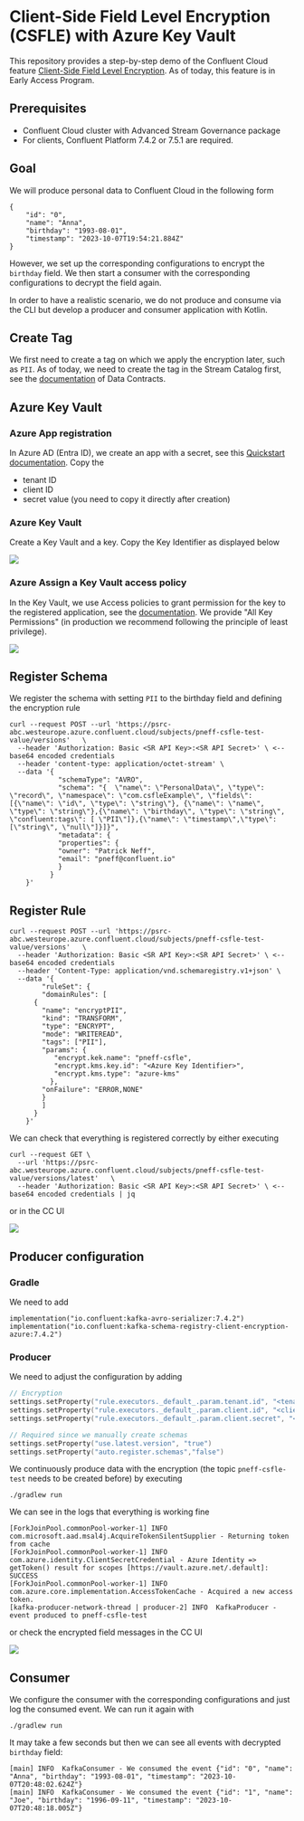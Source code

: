 # Client-Side Field Level Encryption (CSFLE) with Azure Key Vault

This repository provides a step-by-step demo of the Confluent Cloud feature [Client-Side Field Level Encryption](http://staging-docs-independent.confluent.io/docs-cloud/PR/2843/current/clusters/csfle/overview.html).
As of today, this feature is in Early Access Program.

## Prerequisites

* Confluent Cloud cluster with Advanced Stream Governance package
* For clients, Confluent Platform 7.4.2 or 7.5.1 are required.

## Goal

We will produce personal data to Confluent Cloud in the following form 
```
{
    "id": "0",
    "name": "Anna",
    "birthday": "1993-08-01",
    "timestamp": "2023-10-07T19:54:21.884Z"
}
```
However, we set up the corresponding configurations to encrypt the `birthday` field.
We then start a consumer with the corresponding configurations to decrypt the field again.

In order to have a realistic scenario, we do not produce and consume via the CLI but develop a
producer and consumer application with Kotlin.

## Create Tag

We first need to create a tag on which we apply the encryption later, such as `PII`.
As of today, we need to create the tag in the Stream Catalog first, see the [documentation](https://docs.confluent.io/platform/current/schema-registry/fundamentals/data-contracts.html#tags) of Data Contracts.

## Azure Key Vault

### Azure App registration

In Azure AD (Entra ID), we create an app with a secret, see this [Quickstart documentation](https://learn.microsoft.com/en-us/azure/active-directory/develop/quickstart-register-app).
Copy the
* tenant ID
* client ID
* secret value (you need to copy it directly after creation)

### Azure Key Vault

Create a Key Vault and a key. Copy the Key Identifier as displayed below

![](AzureKey.png)

### Azure Assign a Key Vault access policy

In the Key Vault, we use Access policies to grant permission for the key to the registered application, see the [documentation](https://learn.microsoft.com/en-us/azure/key-vault/general/assign-access-policy?tabs=azure-portal).
We provide "All Key Permissions" (in production we recommend following the principle of least privilege).

![](AzureKeyAccess.png)

## Register Schema

We register the schema with setting `PII` to the birthday field and defining the encryption rule

```shell
curl --request POST --url 'https://psrc-abc.westeurope.azure.confluent.cloud/subjects/pneff-csfle-test-value/versions'   \
  --header 'Authorization: Basic <SR API Key>:<SR API Secret>' \ <-- base64 encoded credentials
  --header 'content-type: application/octet-stream' \
  --data '{
            "schemaType": "AVRO",
            "schema": "{  \"name\": \"PersonalData\", \"type\": \"record\", \"namespace\": \"com.csfleExample\", \"fields\": [{\"name\": \"id\", \"type\": \"string\"}, {\"name\": \"name\", \"type\": \"string\"},{\"name\": \"birthday\", \"type\": \"string\", \"confluent:tags\": [ \"PII\"]},{\"name\": \"timestamp\",\"type\": [\"string\", \"null\"]}]}",
            "metadata": {
            "properties": {
            "owner": "Patrick Neff",
            "email": "pneff@confluent.io"
            }
          }
    }' 
```
## Register Rule

```shell
curl --request POST --url 'https://psrc-abc.westeurope.azure.confluent.cloud/subjects/pneff-csfle-test-value/versions'   \
  --header 'Authorization: Basic <SR API Key>:<SR API Secret>' \ <-- base64 encoded credentials
  --header 'Content-Type: application/vnd.schemaregistry.v1+json' \
  --data '{
        "ruleSet": {
        "domainRules": [
      {
        "name": "encryptPII",
        "kind": "TRANSFORM",
        "type": "ENCRYPT",
        "mode": "WRITEREAD",
        "tags": ["PII"],
        "params": {
           "encrypt.kek.name": "pneff-csfle",
           "encrypt.kms.key.id": "<Azure Key Identifier>",
           "encrypt.kms.type": "azure-kms"
          },
        "onFailure": "ERROR,NONE"
        }
        ]
      } 
    }'
```

We can check that everything is registered correctly by either executing
```shell
curl --request GET \
  --url 'https://psrc-abc.westeurope.azure.confluent.cloud/subjects/pneff-csfle-test-value/versions/latest'   \
  --header 'Authorization: Basic <SR API Key>:<SR API Secret>' \ <-- base64 encoded credentials | jq
```

or in the CC UI

![](CCEncryptionRule.png)

## Producer configuration

### Gradle
We need to add
```shell
implementation("io.confluent:kafka-avro-serializer:7.4.2")
implementation("io.confluent:kafka-schema-registry-client-encryption-azure:7.4.2")
```

### Producer
We need to adjust the configuration by adding
```kotlin
// Encryption
settings.setProperty("rule.executors._default_.param.tenant.id", "<tenant ID>")
settings.setProperty("rule.executors._default_.param.client.id", "<client ID>")
settings.setProperty("rule.executors._default_.param.client.secret", "<secret value>")

// Required since we manually create schemas
settings.setProperty("use.latest.version", "true")
settings.setProperty("auto.register.schemas","false")
```

We continuously produce data with the encryption (the topic `pneff-csfle-test` needs to be created before) by executing
```
./gradlew run
```

We can see in the logs that everything is working fine
```shell
[ForkJoinPool.commonPool-worker-1] INFO  com.microsoft.aad.msal4j.AcquireTokenSilentSupplier - Returning token from cache
[ForkJoinPool.commonPool-worker-1] INFO  com.azure.identity.ClientSecretCredential - Azure Identity => getToken() result for scopes [https://vault.azure.net/.default]: SUCCESS
[ForkJoinPool.commonPool-worker-1] INFO  com.azure.core.implementation.AccessTokenCache - Acquired a new access token.
[kafka-producer-network-thread | producer-2] INFO  KafkaProducer - event produced to pneff-csfle-test
```

or check the encrypted field messages in the CC UI

![](CCEvents.png)

## Consumer

We configure the consumer with the corresponding configurations
and just log the consumed event.
We can run it again with
```
./gradlew run
```

It may take a few seconds but then we can see all events with decrypted `birthday`
field:

```shell
[main] INFO  KafkaConsumer - We consumed the event {"id": "0", "name": "Anna", "birthday": "1993-08-01", "timestamp": "2023-10-07T20:48:02.624Z"}
[main] INFO  KafkaConsumer - We consumed the event {"id": "1", "name": "Joe", "birthday": "1996-09-11", "timestamp": "2023-10-07T20:48:18.005Z"}
```
